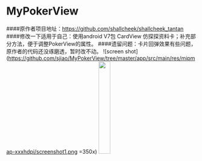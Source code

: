 # MyPokerView
####原作者项目地址：https://github.com/shallcheek/shallcheek_tantan 
####修改一下适用于自己：使用android V7包 CardView 仿探探资料卡；补充部分方法，便于调整PokerView的属性。
####遗留问题：卡片回弹效果有些问题，原作者的代码还没琢磨透，暂时改不动。
![screen shot](https://github.com/sjiao/MyPokerView/tree/master/app/src/main/res/mipmap-xxxhdpi/screenshot1.png =350x)
<img src="https://github.com/sjiao/MyPokerView/tree/master/app/src/main/res/mipmap-xxxhdpi/screenshot1" width="25%" height="25%" />
